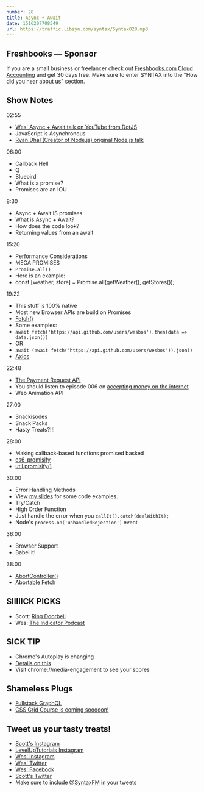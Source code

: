 ```yaml
---
number: 28
title: Async + Await
date: 1516207708549
url: https://traffic.libsyn.com/syntax/Syntax028.mp3
---
```


## Freshbooks — Sponsor

If you are a small business or freelancer check out [Freshbooks.com Cloud Accounting](https://freshbooks.com/syntax) and get 30 days free. Make sure to enter SYNTAX into the "How did you hear about us" section.

## Show Notes

02:55

* [Wes' Async + Await talk on YouTube from DotJS](https://www.youtube.com/watch?v=9YkUCxvaLEk)
* JavaScript is Asynchronous
* [Ryan Dhal (Creator of Node.js) original Node.js talk](https://www.youtube.com/watch?v=ztspvPYybIY)

06:00

* Callback Hell
* Q
* Bluebird
* What is a promise?
* Promises are an IOU

8:30

* Async + Await IS promises
* What is Async + Await?
* How does the code look?
* Returning values from an await

15:20

* Performance Considerations
* MEGA PROMISES
* `Promise.all()`
* Here is an example:
* const [weather, store] = Promise.all(getWeather(), getStores());

19:22

* This stuff is 100% native
* Most new Browser APIs are build on Promises
* [Fetch()](https://developer.mozilla.org/en-US/docs/Web/API/Fetch_API)
* Some examples:
* `await fetch('https://api.github.com/users/wesbos').then(data => data.json())`
* OR
* `await (await fetch('https://api.github.com/users/wesbos')).json()`
* [Axios](https://github.com/axios/axios)

22:48

* [The Payment Request API](https://developers.google.com/web/fundamentals/payments/)
* You should listen to episode 006 on [accepting money on the internet](https://syntax.fm/show/006/accepting-money-on-the-internet)
* Web Animation API

27:00

* Snackisodes
* Snack Packs
* Hasty Treats?!!!

28:00

* Making callback-based functions promised basked
* [es6-promisify](https://www.npmjs.com/package/es6-promisify)
* [util.promisify()](http://2ality.com/2017/05/util-promisify.html)

30:00

* Error Handling Methods
* View [my slides](https://wesbos.github.io/Async-Await-Talk/) for some code examples.
* Try/Catch
* High Order Function
* Just handle the error when you `callIt().catch(dealWithIt);`
* Node's `process.on('unhandledRejection')` event

36:00

* Browser Support
* Babel it!

38:00

* [AbortController()](https://developer.mozilla.org/en-US/docs/Web/API/AbortController)
* [Abortable Fetch](https://developers.google.com/web/updates/2017/09/abortable-fetch)

## SIIIIICK PICKS

* Scott: [Ring Doorbell](http://amzn.to/2DEUJaL)
* Wes: [The Indicator Podcast](https://www.npr.org/sections/money/567724614/the-indicator)

## SICK TIP

* Chrome's Autoplay is changing
* [Details on this](https://developers.google.com/web/updates/2017/09/autoplay-policy-changes)
* Visit chrome://media-engagement to see your scores

## Shameless Plugs

* [Fullstack GraphQL](https://www.youtube.com/channel/UCyU5wkjgQYGRB0hIHMwm2Sg)
* [CSS Grid Course is coming sooooon!](https://CSSGrid.io)

## Tweet us your tasty treats!

* [Scott's Instagram](https://www.instagram.com/stolinski/)
* [LevelUpTutorials Instagram](https://www.instagram.com/LevelUpTutorials/)
* [Wes' Instagram](https://www.instagram.com/wesbos/)
* [Wes' Twitter](https://twitter.com/wesbos)
* [Wes' Facebook](https://www.facebook.com/wesbos.developer)
* [Scott's Twitter](https://twitter.com/stolinski)
* Make sure to include [@SyntaxFM](https://twitter.com/SyntaxFM) in your tweets

